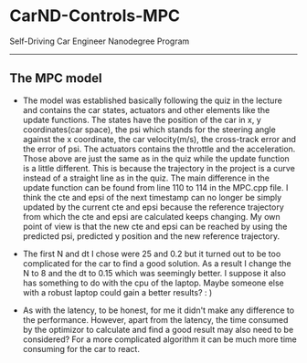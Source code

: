 # CarND-Controls-MPC
Self-Driving Car Engineer Nanodegree Program

---

## The MPC model

* The model was established basically following the quiz in the lecture and contains the car states, actuators and other elements like the update functions. The states have the position of the car in x, y coordinates(car space), the psi which stands for the steering angle against the x coordinate, the car velocity(m/s), the cross-track error and the error of psi. The actuators contains the throttle and the acceleration. 
Those above are just the same as in the quiz while the update function is a little different. This is because the trajectory in the project is a curve instead of a straight line as in the quiz. The main difference in the update function can be found from line 110 to 114 in the MPC.cpp file. I think the cte and epsi of the next timestamp can no longer be simply updated by the current cte and epsi because the reference trajectory from which the cte and epsi are calculated keeps changing. My own point of view is that the new cte and epsi can be reached by using the predicted psi, predicted y position and the new reference trajectory.

* The first N and dt I chose were 25 and 0.2 but it turned out to be too complicated for the car to find a good solution. As a result I change the N to 8 and the dt to 0.15 which was seemingly better. I suppose it also has something to do with the cpu of the laptop. Maybe someone else with a robust laptop could gain a better results? : )

* As with the latency, to be honest, for me it didn't make any difference to the performance. However, apart from the latency, the time consumed by the optimizor to calculate and find a good result may also need to be considered? For a more complicated algorithm it can be much more time consuming for the car to react.
    ```

